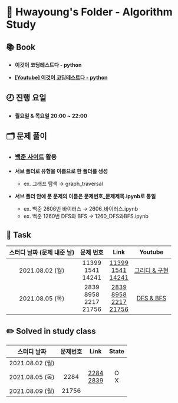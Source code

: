 # 🍒 Hwayoung's Folder - Algorithm Study



## 📚 Book 

- **이것이 코딩테스트다 - python**

- **[[Youtube] 이것이 코딩테스트다 - python](https://www.youtube.com/watch?v=m-9pAwq1o3w&list=PLRx0vPvlEmdAghTr5mXQxGpHjWqSz0dgC)**



## 🕗 진행 요일 

- **월요일 & 목요일 20:00 ~ 22:00**



## 🗂 문제 풀이

- ### [백준 사이트](https://www.acmicpc.net/) 활용

- **서브 폴더로 유형을 이름으로 한 폴더를 생성**

  -  ex. 그래프 탐색 → graph_traversal

- **서브 폴더 안에 푼 문제의 이름은 문제번호_문제제목.ipynb로 통일**

  - ex. 백준 2606번 바이러스 → 2606_바이러스.ipynb
  - ex. 백준 1260번 DFS와 BFS → 1260_DFS와BFS.ipynb

  

## 📌 Task

| 스터디 날짜 (문제 내준 날) |              문제 번호              |                             Link                             |                           Youtube                            |
| :------------------------: | :---------------------------------: | :----------------------------------------------------------: | :----------------------------------------------------------: |
|      2021.08.02 (월)       |     11399<br />1541<br />14241      | [11399](https://www.acmicpc.net/problem/11399)<br />[1541](https://www.acmicpc.net/problem/1541)<br />[14241](https://www.acmicpc.net/problem/14241) | [그리디 & 구현](https://www.youtube.com/watch?v=2zjoKjt97vQ&list=PLRx0vPvlEmdAghTr5mXQxGpHjWqSz0dgC&index=3) |
|      2021.08.05 (목)       | 2839<br />8958<br />2217<br />21756 | [2839](https://www.acmicpc.net/problem/2839)<br />[8958](https://www.acmicpc.net/problem/8958)<br />[2217](https://www.acmicpc.net/problem/2217)<br />[21756](https://www.acmicpc.net/problem/21756) |   [DFS & BFS](https://www.youtube.com/watch?v=7C9RgOcvkvo)   |



## ✏️ Solved in study class

|   스터디 날짜   |  문제번호   |                             Link                             |  State   |
| :-------------: | :---------: | :----------------------------------------------------------: | :------: |
| 2021.08.02 (월) |             |                                                              |          |
| 2021.08.05 (목) |    2284     | [2284](https://www.acmicpc.net/problem/2884)<br />[2839](https://www.acmicpc.net/problem/2839) | O<br />X |
| 2021.08.09 (월) | 21756<br /> |                                                              |          |

